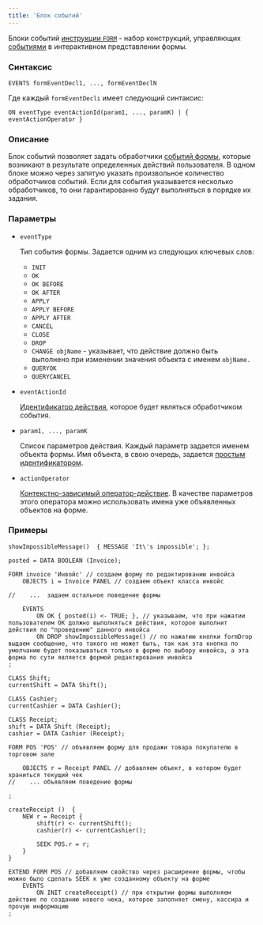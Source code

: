 ```yaml
---
title: 'Блок событий'
---
```


Блоки событий [инструкции `FORM`](FORM_statement.md) - набор конструкций, управляющих [событиями](Form_events.md) в интерактивном представлении формы.

### Синтаксис

    EVENTS formEventDecl1, ..., formEventDeclN

Где каждый `formEventDecli` имеет следующий синтаксис:

    ON eventType eventActionId(param1, ..., paramK) | { eventActionOperator }

### Описание

Блок событий позволяет задать обработчики [событий формы](Form_events.md), которые возникают в результате определенных действий пользователя. В одном блоке можно через запятую указать произвольное количество обработчиков событий. Если для события указывается несколько обработчиков, то они гарантированно будут выполняться в порядке их задания. 

### Параметры 

- `eventType`

    Тип события формы. Задается одним из следующих ключевых слов:

    - `INIT` 
    - `OK`
    - `OK BEFORE`
    - `OK AFTER`
    - `APPLY`
    - `APPLY BEFORE` 
    - `APPLY AFTER` 
    - `CANCEL`
    - `CLOSE`
    - `DROP`
    - `CHANGE objName` - указывает, что действие должно быть выполнено при изменении значения объекта с именем `objName.`
    - `QUERYOK`
    - `QUERYCANCEL`

- `eventActionId`

    [Идентификатор действия](IDs.md#propertyid-broken), которое будет являться обработчиком события.

- `param1, ..., paramK`

    Список параметров действия. Каждый параметр задается именем объекта формы. Имя объекта, в свою очередь, задается [простым идентификатором](IDs.md).

- `actionOperator`

    [Контекстно-зависимый оператор-действие](Action_operators.md). В качестве параметров этого оператора можно использовать имена уже объявленных объектов на форме.


### Примеры

```lsf
showImpossibleMessage()  { MESSAGE 'It\'s impossible'; };

posted = DATA BOOLEAN (Invoice);

FORM invoice 'Инвойс' // создаем форму по редактированию инвойса
    OBJECTS i = Invoice PANEL // создаем объект класса инвойс

//    ...  задаем остальное поведение формы

    EVENTS
        ON OK { posted(i) <- TRUE; }, // указываем, что при нажатии пользователем OK должно выполняться действия, которое выполнит действия по "проведению" данного инвойса
        ON DROP showImpossibleMessage() // по нажатию кнопки formDrop выдаем сообщение, что такого не может быть, так как эта кнопка по умолчанию будет показываться только в форме по выбору инвойса, а эта форма по сути является формой редактирования инвойса
;

CLASS Shift;
currentShift = DATA Shift();

CLASS Cashier;
currentCashier = DATA Cashier();

CLASS Receipt;
shift = DATA Shift (Receipt);
cashier = DATA Cashier (Receipt);

FORM POS 'POS' // объявляем форму для продажи товара покупателю в торговом зале

    OBJECTS r = Receipt PANEL // добавляем объект, в котором будет храниться текущий чек
//    ... объявляем поведение формы

;

createReceipt ()  {
    NEW r = Receipt {
        shift(r) <- currentShift();
        cashier(r) <- currentCashier();

        SEEK POS.r = r;
    }
}

EXTEND FORM POS // добавляем свойство через расширение формы, чтобы можно было сделать SEEK к уже созданному объекту на форме
    EVENTS
        ON INIT createReceipt() // при открытии формы выполняем действие по созданию нового чека, которое заполняет смену, кассира и прочую информацию
;
```
